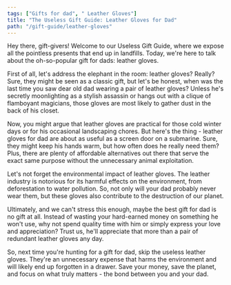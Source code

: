 ```yaml
---
tags: ["Gifts for dad", " Leather Gloves"]
title: "The Useless Gift Guide: Leather Gloves for Dad"
path: "/gift-guide/leather-gloves"
---
```


Hey there, gift-givers! Welcome to our Useless Gift Guide, where we expose all the pointless presents that end up in landfills. Today, we're here to talk about the oh-so-popular gift for dads: leather gloves. 

First of all, let's address the elephant in the room: leather gloves? Really? Sure, they might be seen as a classic gift, but let's be honest, when was the last time you saw dear old dad wearing a pair of leather gloves? Unless he's secretly moonlighting as a stylish assassin or hangs out with a clique of flamboyant magicians, those gloves are most likely to gather dust in the back of his closet.

Now, you might argue that leather gloves are practical for those cold winter days or for his occasional landscaping chores. But here's the thing - leather gloves for dad are about as useful as a screen door on a submarine. Sure, they might keep his hands warm, but how often does he really need them? Plus, there are plenty of affordable alternatives out there that serve the exact same purpose without the unnecessary animal exploitation.

Let's not forget the environmental impact of leather gloves. The leather industry is notorious for its harmful effects on the environment, from deforestation to water pollution. So, not only will your dad probably never wear them, but these gloves also contribute to the destruction of our planet. 

Ultimately, and we can't stress this enough, maybe the best gift for dad is no gift at all. Instead of wasting your hard-earned money on something he won't use, why not spend quality time with him or simply express your love and appreciation? Trust us, he'll appreciate that more than a pair of redundant leather gloves any day.

So, next time you're hunting for a gift for dad, skip the useless leather gloves. They're an unnecessary expense that harms the environment and will likely end up forgotten in a drawer. Save your money, save the planet, and focus on what truly matters - the bond between you and your dad.